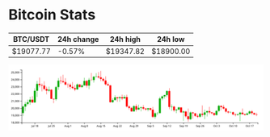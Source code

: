 # Bitcoin Stats

BTC/USDT|24h change|24h high|24h low|
|---|---|---|---|
|$19077.77|-0.57%|$19347.82|$18900.00|

<img src="./chart.svg">
